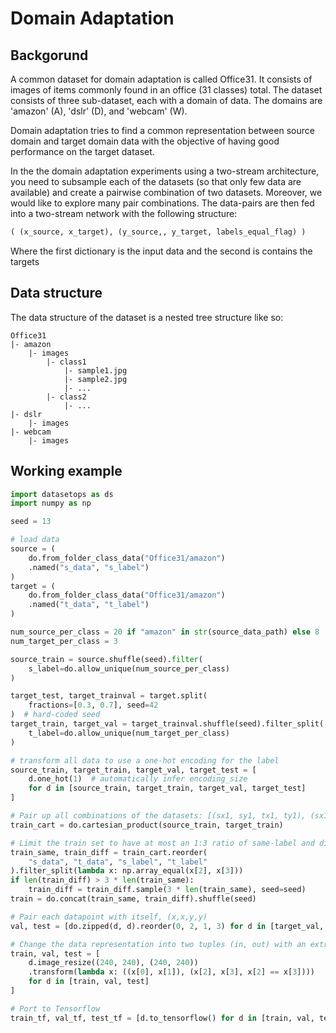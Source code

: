 # Domain Adaptation

## Backgorund

A common dataset for domain adaptation is called Office31.
It consists of images of items commonly found in an office (31 classes) total.
The dataset consists of three sub-dataset, each with a domain of data. The domains are 'amazon' (A), 'dslr' (D), and 'webcam' (W).

Domain adaptation tries to find a common representation between source domain and target domain data with the objective of having good performance on the target dataset.

In the the domain adaptation experiments using a two-stream architecture, you need to subsample each of the datasets (so that only few data are available) and create a pairwise combination of two datasets. 
Moreover, we would like to explore many pair combinations.
The data-pairs are then fed into a two-stream network with the following structure: 
```python
( (x_source, x_target), (y_source,, y_target, labels_equal_flag) )
```
Where the first dictionary is the input data and the second is contains the targets

## Data structure
The data structure of the dataset is a nested tree structure like so:

```
Office31
|- amazon
    |- images
        |- class1
            |- sample1.jpg
            |- sample2.jpg
            |- ...
        |- class2
            |- ...
|- dslr
    |- images
|- webcam
    |- images
```

## Working example
```python
import datasetops as ds
import numpy as np

seed = 13

# load data
source = (
    do.from_folder_class_data("Office31/amazon")
    .named("s_data", "s_label")
)
target = (
    do.from_folder_class_data("Office31/amazon")
    .named("t_data", "t_label")
)

num_source_per_class = 20 if "amazon" in str(source_data_path) else 8
num_target_per_class = 3

source_train = source.shuffle(seed).filter(
    s_label=do.allow_unique(num_source_per_class)
)

target_test, target_trainval = target.split(
    fractions=[0.3, 0.7], seed=42
)  # hard-coded seed
target_train, target_val = target_trainval.shuffle(seed).filter_split(
    t_label=do.allow_unique(num_target_per_class)
)

# transform all data to use a one-hot encoding for the label
source_train, target_train, target_val, target_test = [
    d.one_hot(1)  # automatically infer encoding_size
    for d in [source_train, target_train, target_val, target_test]
]

# Pair up all combinations of the datasets: [(sx1, sy1, tx1, ty1), (sx1, sy1, tx2, ty2) ... ]
train_cart = do.cartesian_product(source_train, target_train)

# Limit the train set to have at most an 1:3 ratio of same-label and different-label pairs
train_same, train_diff = train_cart.reorder(
    "s_data", "t_data", "s_label", "t_label"
).filter_split(lambda x: np.array_equal(x[2], x[3]))
if len(train_diff) > 3 * len(train_same):
    train_diff = train_diff.sample(3 * len(train_same), seed=seed)
train = do.concat(train_same, train_diff).shuffle(seed)

# Pair each datapoint with itself, (x,x,y,y)
val, test = [do.zipped(d, d).reorder(0, 2, 1, 3) for d in [target_val, target_test]]

# Change the data representation into two tuples (in, out) with an extra label in out
train, val, test = [
    d.image_resize((240, 240), (240, 240))
    .transform(lambda x: ((x[0], x[1]), (x[2], x[3], x[2] == x[3])))
    for d in [train, val, test]
]

# Port to Tensorflow
train_tf, val_tf, test_tf = [d.to_tensorflow() for d in [train, val, test]]

```